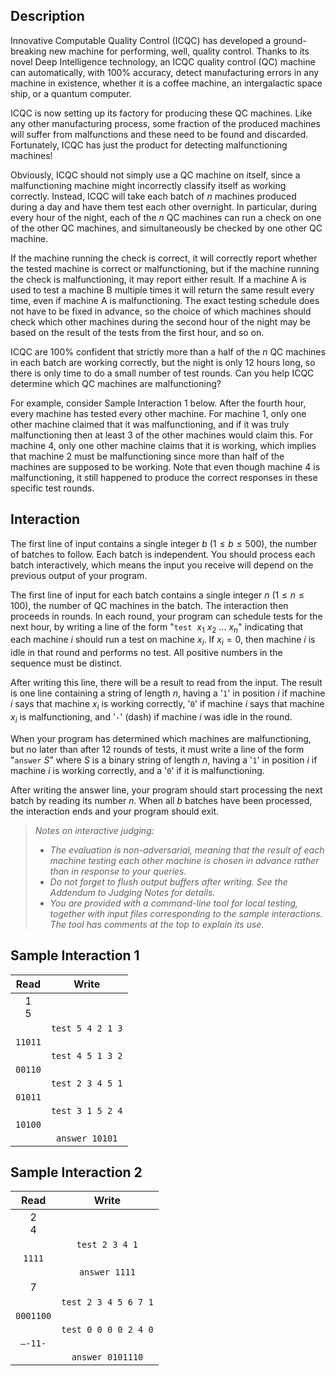 ## Description

Innovative Computable Quality Control (ICQC) has developed a ground-breaking new machine for performing, well, quality control. Thanks to its novel Deep Intelligence technology, an ICQC quality control (QC) machine can automatically, with $100\%$ accuracy, detect manufacturing errors in any machine in existence, whether it is a coffee machine, an intergalactic space ship, or a quantum computer.

ICQC is now setting up its factory for producing these QC machines. Like any other manufacturing process, some fraction of the produced machines will suffer from malfunctions and these need to be found and discarded. Fortunately, ICQC has just the product for detecting malfunctioning machines!

Obviously, ICQC should not simply use a QC machine on itself, since a malfunctioning machine might incorrectly classify itself as working correctly. Instead, ICQC will take each batch of $n$ machines produced during a day and have them test each other overnight. In particular, during every hour of the night, each of the $n$ QC machines can run a check on one of the other QC machines, and simultaneously be checked by one other QC machine.

If the machine running the check is correct, it will correctly report whether the tested machine is correct or malfunctioning, but if the machine running the check is malfunctioning, it may report either result. If a machine A is used to test a machine B multiple times it will return the same result every time, even if machine A is malfunctioning. The exact testing schedule does not have to be fixed in advance, so the choice of which machines should check which other machines during the second hour of the night may be based on the result of the tests from the first hour, and so on.

ICQC are $100\%$ confident that strictly more than a half of the $n$ QC machines in each batch are working correctly, but the night is only $12$ hours long, so there is only time to do a small number of test rounds. Can you help ICQC determine which QC machines are malfunctioning?

For example, consider Sample Interaction 1 below. After the fourth hour, every machine has tested every other machine. For machine $1$, only one other machine claimed that it was malfunctioning, and if it was truly malfunctioning then at least $3$ of the other machines would claim this. For machine $4$, only one other machine claims that it is working, which implies that machine $2$ must be malfunctioning since more than half of the machines are supposed to be working. Note that even though machine $4$ is malfunctioning, it still happened to produce the correct responses in these specific test rounds.

## Interaction

The first line of input contains a single integer $b$ ($1 \le b \le 500$), the number of batches to follow. Each batch is independent. You should process each batch interactively, which means the input you receive will depend on the previous output of your program.

The first line of input for each batch contains a single integer $n$ ($1 \le n \le 100$), the number of QC machines in the batch. The interaction then proceeds in rounds. In each round, your program can schedule tests for the next hour, by writing a line of the form "$\texttt {test}\ \ x_1\ x_2\ \ldots\ x_n$" indicating that each machine $i$ should run a test on machine $x_i$. If $x_i=0$, then machine $i$ is idle in that round and performs no test. All positive numbers in the sequence must be distinct.

After writing this line, there will be a result to read from the input. The result is one line containing a string of length $n$, having a '$\texttt{1}$' in position $i$ if machine $i$ says that machine $x_i$ is working correctly, '$\texttt{0}$' if machine $i$ says that machine $x_i$ is malfunctioning, and '$\texttt{-}$' (dash) if machine $i$ was idle in the round.

When your program has determined which machines are malfunctioning, but no later than after $12$ rounds of tests, it must write a line of the form "$\texttt{answer}\ S$" where $S$ is a binary string of length $n$, having a '$\texttt{1}$' in position $i$ if machine $i$ is working correctly, and a '$\texttt{0}$' if it is malfunctioning.

After writing the answer line, your program should start processing the next batch by reading its number $n$. When all $b$ batches have been processed, the interaction ends and your program should exit.

> *Notes on interactive judging:*
> - *The evaluation is non-adversarial, meaning that the result of each machine testing each other machine is chosen in advance rather than in response to your queries.*
> - *Do not forget to flush output buffers after writing. See the Addendum to Judging Notes for details.*
> - *You are provided with a command-line tool for local testing, together with input files corresponding to the sample interactions. The tool has comments at the top to explain its use.*

## Sample Interaction 1

|       Read       |           Write            |
| :--------------: | :-----------------------: |
|      $1$<br>$5$      |                           |
|                  | $\texttt{test 5 4 2 1 3}$ |
| $\texttt{11011}$ |                           |
|                  | $\texttt{test 4 5 1 3 2}$ |
| $\texttt{00110}$ |                           |
|                  | $\texttt{test 2 3 4 5 1}$ |
| $\texttt{01011}$ |                           |
|                  | $\texttt{test 3 1 5 2 4}$ |
| $\texttt{10100}$ |                           |
|                  |  $\texttt{answer 10101}$  |

## Sample Interaction 2

|        Read        |             Write              |
| :----------------: | :---------------------------: |
|     $2$<br>$4$     |                               |
|                    |    $\texttt{test 2 3 4 1}$    |
|  $\texttt{1111}$   |                               |
|                    |    $\texttt{answer 1111}$     |
|        $7$         |                               |
|                    | $\texttt{test 2 3 4 5 6 7 1}$ |
| $\texttt{0001100}$ |                               |
|                    | $\texttt{test 0 0 0 0 2 4 0}$ |
| $\texttt{----11-}$ |                               |
|                    |   $\texttt{answer 0101110}$   |



